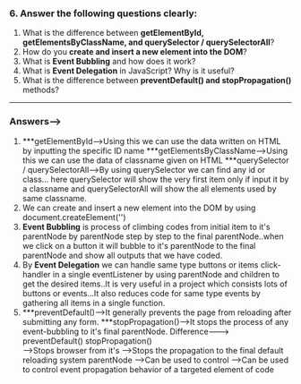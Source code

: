 ### 6. Answer the following questions clearly:

1. What is the difference between **getElementById, getElementsByClassName, and querySelector / querySelectorAll**?
2. How do you **create and insert a new element into the DOM**?
3. What is **Event Bubbling** and how does it work?
4. What is **Event Delegation** in JavaScript? Why is it useful?
5. What is the difference between **preventDefault() and stopPropagation()** methods?

---

### Answers-->
1. ***getElementById-->Using this we can use the data written on HTML by inputting the specific ID name
   ***getElementsByClassName-->Using this we can use the data of classname given on HTML 
   ***querySelector / querySelectorAll-->By using querySelector we can find any id or class...
            here querySelector will show the very first item only if input it by a classname and querySelectorAll will show the all elements used by same classname.
2. We can create and insert a new element into the DOM by using document.createElement('')
3. **Event Bubbling** is process of climbing codes from initial item to it's parentNode by parentNode step by step to the final parentNode..when we click on a button it will bubble to it's parentNode to the final parentNode and show all outputs that we have coded. 
4. By **Event Delegation** we can handle same type buttons or items click-handler in a single eventListener by using parentNode and children to get the desired items..It is very useful in a project which consists lots of buttons or events...It also reduces code for same type events by gathering all items in a single function.
5. ***preventDefault()-->It generally prevents the page from reloading after submitting any form.
   ***stopPropagation()-->It stops the process of any event-bubbling to it's final parentNode.
   Difference--->    preventDefault()                      stopPropagation()   
              -->Stops browser from it's              -->Stops the propagation to the final
              default reloading system                   parentNode
              -->Can be used to control               -->Can be used to control event propagation
              behavior of a targeted element 
              of code 